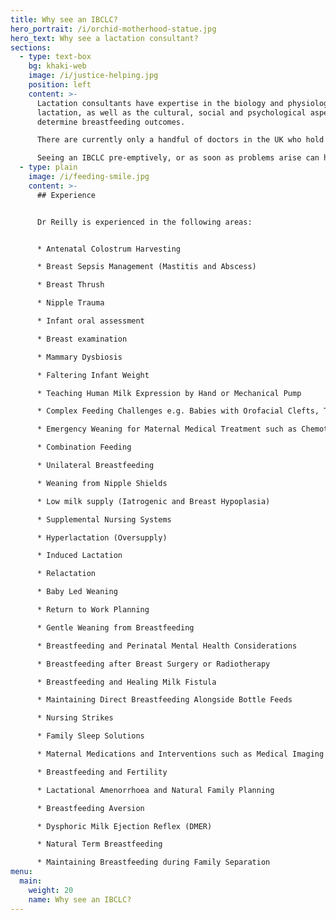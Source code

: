 ```yaml
---
title: Why see an IBCLC?
hero_portrait: /i/orchid-motherhood-statue.jpg
hero_text: Why see a lactation consultant?
sections:
  - type: text-box
    bg: khaki-web
    image: /i/justice-helping.jpg
    position: left
    content: >-
      Lactation consultants have expertise in the biology and physiology of
      lactation, as well as the cultural, social and psychological aspects which
      determine breastfeeding outcomes.

      There are currently only a handful of doctors in the UK who hold the IBCLC qualification, however over time we hope to increase access to this level of care within the NHS.

      Seeing an IBCLC pre-emptively, or as soon as problems arise can help you get the care you need, when you need it, and avoid future issues.  It can also help redefine your feeding goals and find a way that works for your family.
  - type: plain
    image: /i/feeding-smile.jpg
    content: >-
      ## Experience


      Dr Reilly is experienced in the following areas:


      * Antenatal Colostrum Harvesting

      * Breast Sepsis Management (Mastitis and Abscess)

      * Breast Thrush

      * Nipple Trauma

      * Infant oral assessment

      * Breast examination

      * Mammary Dysbiosis

      * Faltering Infant Weight

      * Teaching Human Milk Expression by Hand or Mechanical Pump

      * Complex Feeding Challenges e.g. Babies with Orofacial Clefts, Trisomy 21, Premature Babies and those requiring Medical Interventions

      * Emergency Weaning for Maternal Medical Treatment such as Chemotherapy

      * Combination Feeding

      * Unilateral Breastfeeding

      * Weaning from Nipple Shields

      * Low milk supply (Iatrogenic and Breast Hypoplasia)

      * Supplemental Nursing Systems

      * Hyperlactation (Oversupply)

      * Induced Lactation

      * Relactation

      * Baby Led Weaning

      * Return to Work Planning

      * Gentle Weaning from Breastfeeding

      * Breastfeeding and Perinatal Mental Health Considerations

      * Breastfeeding after Breast Surgery or Radiotherapy

      * Breastfeeding and Healing Milk Fistula

      * Maintaining Direct Breastfeeding Alongside Bottle Feeds

      * Nursing Strikes

      * Family Sleep Solutions

      * Maternal Medications and Interventions such as Medical Imaging During Lactation

      * Breastfeeding and Fertility

      * Lactational Amenorrhoea and Natural Family Planning

      * Breastfeeding Aversion

      * Dysphoric Milk Ejection Reflex (DMER)

      * Natural Term Breastfeeding

      * Maintaining Breastfeeding during Family Separation
menu:
  main:
    weight: 20
    name: Why see an IBCLC?
---
```

